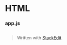 

# HTML
### app.js

```javascript

```
> Written with [StackEdit](https://stackedit.io/).
<!--stackedit_data:
eyJoaXN0b3J5IjpbLTIwNTM5Njc5NjQsLTUzMjY5Nzg1MCw0MD
c3NjUwNjEsNDExMTk3NDU4LDEyMjczMDA3MDMsLTE2MDUyOTgz
MjUsNzk3OTQzODI3XX0=
-->